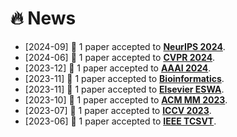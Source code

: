 # 🔥 News
- [2024-09] 🎉 1 paper accepted to **[NeurIPS 2024](https://arxiv.org/abs/2409.19720)**.
- [2024-06] 🎉 1 paper accepted to **[CVPR 2024](https://openaccess.thecvf.com/content/CVPR2024/papers/Yang_Separate_and_Conquer_Decoupling_Co-occurrence_via_Decomposition_and_Representation_for_CVPR_2024_paper.pdf)**.
- [2023-12] 🎉 1 paper accepted to **[AAAI 2024](https://ojs.aaai.org/index.php/AAAI/article/download/29338/30525)**.
- [2023-11] 🎉 1 paper accepted to **[Bioinformatics](https://academic.oup.com/bioinformatics/article/39/12/btad724/7455256)**.
- [2023-11] 🎉 1 paper accepted to **[Elsevier ESWA](https://www.sciencedirect.com/science/article/pii/S0957417423030658)**.
- [2023-10] 🎉 1 paper accepted to **[ACM MM 2023](https://dl.acm.org/doi/abs/10.1145/3581783.3612590)**.
- [2023-07] 🎉 1 paper accepted to **[ICCV 2023](https://iccv2023.thecvf.com/)**.
- [2023-06] 🎉 1 paper accepted to **[IEEE TCSVT](https://ieeexplore.ieee.org/xpl/RecentIssue.jsp?punumber=76)**.
